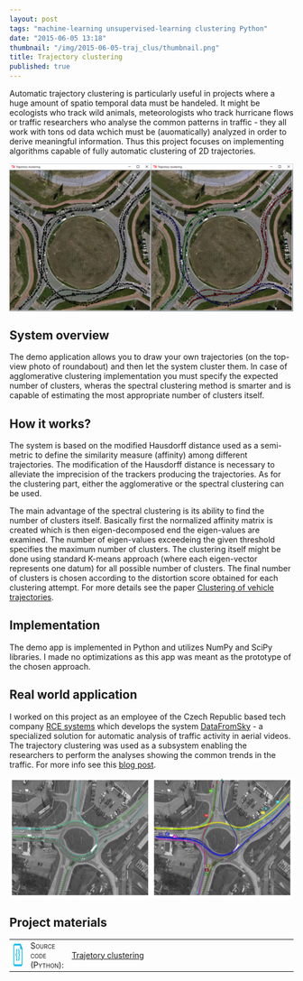 ```yaml
---
layout: post
tags: "machine-learning unsupervised-learning clustering Python"
date: "2015-06-05 13:18"
thumbnail: "/img/2015-06-05-traj_clus/thumbnail.png"
title: Trajectory clustering
published: true
---
```



<div class="post">

<p> Automatic trajectory clustering is particularly useful in projects where a huge amount of spatio temporal data must be handeled. It might be ecologists who track wild animals, meteorologists who track hurricane flows or traffic researchers who analyse the common patterns in traffic - they all work with tons od data wchich must be (auomatically) analyzed in order to derive meaningful information. Thus this project focuses on implementing algorithms capable of fully automatic clustering of 2D trajectories. </p>

<!--more-->

<div>
  <a href="/img/2015-06-05-traj_clus/trajclus.png">
  <img class="post" src="/img/2015-06-05-traj_clus/trajclus.png" alt="The sensor installation and the detection region" width="700" align="middle">
  </a>
</div>

<h2>System overview</h2>

<p>
The demo application allows you to draw your own trajectories (on the top-view photo of roundabout) and then let the system cluster them. In case of agglomerative clustering implementation you must specify the expected number of clusters, wheras the spectral clustering method is smarter and is capable of estimating the most appropriate number of clusters itself.
</p>

<h2>How it works?</h2>

<p>
The system is based on the modified Hausdorff distance used as a semi-metric to define the similarity measure (affinity) among different trajectories. The modification of the Hausdorff distance is necessary to alleviate the imprecision of the trackers producing the trajectories. As for the clustering part, either the agglomerative or the spectral clustering can be used. 

The main advantage of the spectral clustering is its ability to find the number of clusters itself. Basically first the normalized affinity matrix is created which is then eigen-decomposed end the eigen-values are examined. The number of eigen-values exceedeing the given threshold specifies the maximum number of clusters. The clustering itself might be done using standard K-means approach (where each eigen-vector represents one datum) for all possible number of clusters. The final number of clusters is chosen according to the distortion score obtained for each clustering attempt. For more details see the paper <a href="https://www.google.cz/url?sa=t&rct=j&q=&esrc=s&source=web&cd=1&cad=rja&uact=8&ved=0CCUQFjAAahUKEwjPmvixuYnJAhWJ0RQKHf1QBMQ&url=http%3A%2F%2Fieeexplore.ieee.org%2Fxpls%2Fabs_all.jsp%3Farnumber%3D5462900&usg=AFQjCNGDZf7nnVD_EuvviQTQOdHtLIeM3A&sig2=0_SachOr4f8vFdW8aF0JZg">Clustering of vehicle trajectories</a>.</p>

<h2>Implementation</h2>

The demo app is implemented in Python and utilizes NumPy and SciPy libraries. I made no optimizations as this app was meant as the prototype of the chosen approach.

<h2>Real world application</h2>

<p>I worked on this project as an employee of the Czech Republic based tech company <a href="http://www.rcesystems.cz/">RCE systems</a> which develops the system <a href="http://datafromsky.com/">DataFromSky</a> - a specialized solution for automatic analysis of traffic activity in aerial videos. The trajectory clustering was used as a subsystem enabling the researchers to perform the analyses showing the common trends in the traffic. For more info see this <a href="http://datafromsky.com/news/new-functionality-flow-visualization/">blog post</a>.</p>

<div>
  <a href="/img/2015-06-05-traj_clus/dfs_trajclus.png">
  <img class="post" src="/img/2015-06-05-traj_clus/dfs_trajclus.png" alt="The sensor installation and the detection region" width="700" align="middle">
  </a>
</div>

<h2>Project materials</h2>

<table>
  <col width="6%">
  <col width="12%">
  <tr>
    <td><img src="/img/source.png" alt="source code icon" width="40" height="40" align="middle"></td>
    <td><span style="font-variant: small-caps;">Source code (Python):</span></td>
    <td><a href="https://github.com/bednarikjan/TrajectoryClustering">Trajetory clustering</a></td>
  </tr>
</table>

</div>
